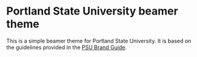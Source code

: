 # Portland State University beamer theme

This is a simple beamer theme for Portland State University. It is based on the
guidelines provided in the
[PSU Brand Guide](https://www.pdx.edu/university-communications/tools-and-templates).
